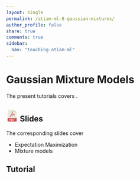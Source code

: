 ```yaml
---
layout: single
permalink: /atiam-ml-8-gaussian-mixtures/
author_profile: false
share: true
comments: true
sidebar:
  nav: "teaching-atiam-ml"
---
```


# Gaussian Mixture Models

The present tutorials covers .

## [![](../images/pdf.png)](../documents/MML.Lesson.8.Gaussian.Mixture.Models.pdf) Slides

The corresponding slides cover

  - Expectation Maximization
  - Mixture models  
  
## Tutorial 
